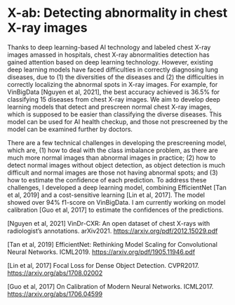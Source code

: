 # X-ab: Detecting abnormality in chest X-ray images

Thanks to deep learning-based AI technology and labeled chest X-ray images amassed in hospitals, chest X-ray abnormalities detection has gained attention based on deep learning technology. However, existing deep learning models have faced difficulties in correctly diagnosing lung diseases, due to (1) the diversities of the diseases and (2) the difficulties in correctly localizing the abnormal spots in X-ray images. For example, for VinBigData [Nguyen et al, 2021], the best accuracy achieved is 36.5% for classifying 15 diseases from chest X-ray images. We aim to develop deep learning models that detect and prescreen normal chest X-ray images, which is supposed to be easier than classifying the diverse diseases. This model can be used for AI health checkup, and those not prescreened by the model can be examined further by doctors.

There are a few technical challenges in developing the prescreening model, which are, (1) how to deal with the class imbalance problem, as there are much more normal images than abnormal images in practice; (2) how to detect normal images without object detection, as object detection is much difficult and normal images are those not having abnormal spots; and (3) how to estimate the confidence of each prediction. To address these challenges, I developed a deep learning model, combining EfficientNet [Tan et al, 2019] and a cost-sensitive learning [Lin et al, 2017]. The model showed over 94% f1-score on VinBigData. I am currently working on model calibration [Guo et al, 2017] to estimate the confidences of the predictions.

[Nguyen et al, 2021] VinDr-CXR: An open dataset of chest X-rays with radiologist’s annotations. arXiv2021. https://arxiv.org/pdf/2012.15029.pdf 

[Tan et al, 2019] EfficientNet: Rethinking Model Scaling for Convolutional Neural Networks. ICML2019. https://arxiv.org/pdf/1905.11946.pdf

[Lin et al, 2017] Focal Loss for Dense Object Detection. CVPR2017. https://arxiv.org/abs/1708.02002

[Guo et al, 2017] On Calibration of Modern Neural Networks. ICML2017. https://arxiv.org/abs/1706.04599

